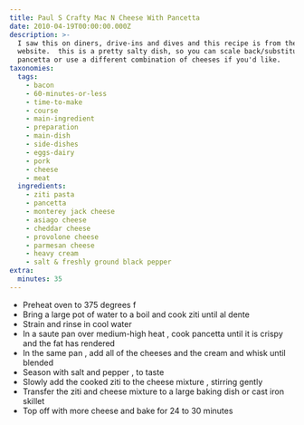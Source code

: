 ```yaml
---
title: Paul S Crafty Mac N Cheese With Pancetta
date: 2010-04-19T00:00:00.000Z
description: >-
  I saw this on diners, drive-ins and dives and this recipe is from the show's
  website.  this is a pretty salty dish, so you can scale back/substitute the
  pancetta or use a different combination of cheeses if you'd like.
taxonomies:
  tags:
    - bacon
    - 60-minutes-or-less
    - time-to-make
    - course
    - main-ingredient
    - preparation
    - main-dish
    - side-dishes
    - eggs-dairy
    - pork
    - cheese
    - meat
  ingredients:
    - ziti pasta
    - pancetta
    - monterey jack cheese
    - asiago cheese
    - cheddar cheese
    - provolone cheese
    - parmesan cheese
    - heavy cream
    - salt & freshly ground black pepper
extra:
  minutes: 35
---
```

 - Preheat oven to 375 degrees f
 - Bring a large pot of water to a boil and cook ziti until al dente
 - Strain and rinse in cool water
 - In a saute pan over medium-high heat , cook pancetta until it is crispy and the fat has rendered
 - In the same pan , add all of the cheeses and the cream and whisk until blended
 - Season with salt and pepper , to taste
 - Slowly add the cooked ziti to the cheese mixture , stirring gently
 - Transfer the ziti and cheese mixture to a large baking dish or cast iron skillet
 - Top off with more cheese and bake for 24 to 30 minutes
